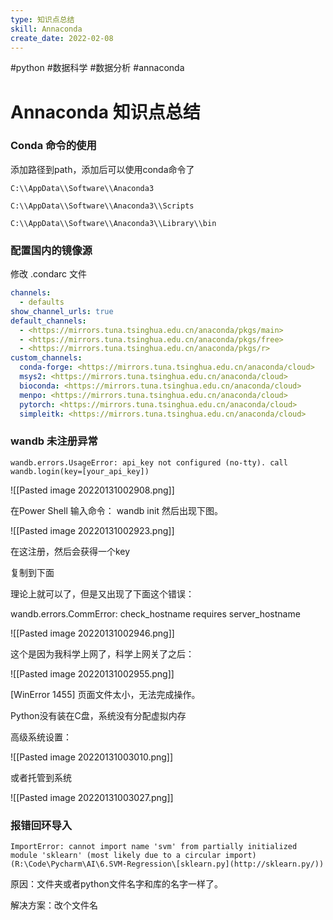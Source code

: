 ```yaml
---
type: 知识点总结
skill: Annaconda
create_date: 2022-02-08
---
```


#python #数据科学 #数据分析 #annaconda

# Annaconda 知识点总结

### Conda 命令的使用

添加路径到path，添加后可以使用conda命令了

`C:\\AppData\\Software\\Anaconda3`

`C:\\AppData\\Software\\Anaconda3\\Scripts`

`C:\\AppData\\Software\\Anaconda3\\Library\\bin`

### 配置国内的镜像源

修改 .condarc 文件

```yaml
channels:
  - defaults
show_channel_urls: true
default_channels:
  - <https://mirrors.tuna.tsinghua.edu.cn/anaconda/pkgs/main>
  - <https://mirrors.tuna.tsinghua.edu.cn/anaconda/pkgs/free>
  - <https://mirrors.tuna.tsinghua.edu.cn/anaconda/pkgs/r>
custom_channels:
  conda-forge: <https://mirrors.tuna.tsinghua.edu.cn/anaconda/cloud>
  msys2: <https://mirrors.tuna.tsinghua.edu.cn/anaconda/cloud>
  bioconda: <https://mirrors.tuna.tsinghua.edu.cn/anaconda/cloud>
  menpo: <https://mirrors.tuna.tsinghua.edu.cn/anaconda/cloud>
  pytorch: <https://mirrors.tuna.tsinghua.edu.cn/anaconda/cloud>
  simpleitk: <https://mirrors.tuna.tsinghua.edu.cn/anaconda/cloud>
```

### wandb 未注册异常

`wandb.errors.UsageError: api_key not configured (no-tty). call wandb.login(key=[your_api_key])`

![[Pasted image 20220131002908.png]]

在Power Shell 输入命令： wandb init 然后出现下图。

![[Pasted image 20220131002923.png]]

在这注册，然后会获得一个key

复制到下面

理论上就可以了，但是又出现了下面这个错误：

wandb.errors.CommError: check_hostname requires server_hostname

![[Pasted image 20220131002946.png]]

这个是因为我科学上网了，科学上网关了之后：

![[Pasted image 20220131002955.png]]

[WinError 1455] 页面文件太小，无法完成操作。

Python没有装在C盘，系统没有分配虚拟内存

高级系统设置：

![[Pasted image 20220131003010.png]]

或者托管到系统

![[Pasted image 20220131003027.png]]


### 报错回环导入

`ImportError: cannot import name 'svm' from partially initialized module 'sklearn' (most likely due to a circular import) (R:\Code\Pycharm\AI\6.SVM-Regression\[sklearn.py](http://sklearn.py/))`


原因：文件夹或者python文件名字和库的名字一样了。

解决方案：改个文件名